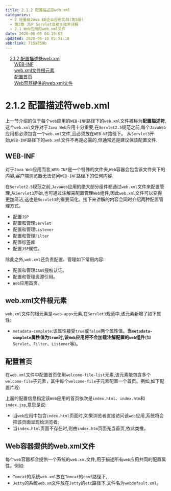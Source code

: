 ```yaml
---
title: 2.1.2 配置描述符web.xml
categories: 
  - 2 轻量级Java EE企业应用实战(第5版)
  - 第2章 JSP Servlet及相关技术详解
  - 2.1 Web应用和web.xml文件
date: 2020-06-05 04:19:02
updated: 2020-06-10 05:51:10
abbrlink: 715a859b
---
```

<div id='my_toc'><a href="/JavaReadingNotes/715a859b/#2-1-2-配置描述符web-xml" class="header_1">2.1.2 配置描述符web.xml</a>&nbsp;<br><a href="/JavaReadingNotes/715a859b/#WEB-INF" class="header_2">WEB-INF</a>&nbsp;<br><a href="/JavaReadingNotes/715a859b/#web-xml文件根元素<web-app>" class="header_2">web.xml文件根元素<web-app></a>&nbsp;<br><a href="/JavaReadingNotes/715a859b/#配置首页" class="header_2">配置首页</a>&nbsp;<br><a href="/JavaReadingNotes/715a859b/#Web容器提供的web-xml文件" class="header_2">Web容器提供的web.xml文件</a>&nbsp;<br></div>
<style>.header_1{margin-left: 1em;}.header_2{margin-left: 2em;}.header_3{margin-left: 3em;}.header_4{margin-left: 4em;}.header_5{margin-left: 5em;}.header_6{margin-left: 6em;}</style>
<!--more-->
<script>if (navigator.platform.search('arm')==-1){document.getElementById('my_toc').style.display = 'none';}var e,p = document.getElementsByTagName('p');while (p.length>0) {e = p[0];e.parentElement.removeChild(e);}</script>

<!--end-->
# 2.1.2 配置描述符web.xml
上一节介绍的位于每个`web`应用的`WEB-INF`路径下的`web.xml`文件被称为**配置描述符**,这个`web.xml`文件对于`Java Web`应用十分重要,在`Servlet2.5`规范之前,每个`JavaWeb`应用都必须包含一个`web.xml`文件,且必须放在`WEB-NF`路径下。
从`Servlet3`开始,`WEB-INF`路径下的`web.xml`文件不再是必需的,但通常还是建议保该配置文件.
## WEB-INF
对于`Java Web`应用而言,`WEB-INF`是一个特殊的文件夹,`Web`容器会包含该文件夹下的内容,客户端浏览器无法访问`WEB-INF`路径下的任何内容.

在`Servlet2.5`规范之前,`JavaWeb`应用的绝大部分组件都通过`web.xml`文件来配置管理,从`Servlet3`开始,也可通过注解来配置管理`Web`组件,因此`web.xml`文件可以变得更加简洁,这也是`Servlet3`的重要简化。接下来讲解的内容会同时介绍两种配置管理方式。
- 配置`JSP`
- 配置和管理`Servlet`
- 配置和管理`Listener`
- 配置和管理`Filter`
- 配置标签库
- 配置`JSP`属性。

除此之外,`web.xml`还负责配置、管理如下常用内容:
- 配置和管理`JAAS`授权认证。
- 配置和管理资源引用。
- `Web`应用首页。

## web.xml文件根元素<web-app>
`web.xml`文件的根元素是`<web-app>`元素,在`Servlet3`规范中,该元素新增了如下属性:
- `metadata-complete`:该属性接受`true`或`false`两个属性值。**当`metadata-complete`属性值为`true`时,该`Web`应用将不会加载注解配置的`web`组件**(如`Servlet`、`Filter`、`Listener`等)。

## 配置首页
在`web.xml`文件中配置首页使用`welcome-file-list`元素,该元素能包含多个`welcome-file`子元素，其中每个`welcome-file`子元素配置一个首页。例如,如下配置片段:


上面的配置信息指定该`Web`应用的首页依次是`index.html`、`index.htm`和`index.jsp`,意思是说:
- 当`web`应用中包含`index.html`页面时,如果浏览者直接访问该`web`应用,系统将会把该页面呈现给浏览者;
- 当`index.html`页面不存在时,则由`index.htm`页面充当首页,依此类推。

## Web容器提供的web.xml文件
每个`web`容器都会提供一个系统的`web.xml`文件,用于描述所有`web`应用共同的配置属性。例如:
- `Tomcat`的系统`web.xml`放在`Tomcat`的`conf`路径下,
- `Jetty`的系统`web.xm`文件放在`Jetty`的`etc`路径下,文件名为`webdefault.xml`。
